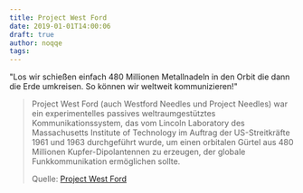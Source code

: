 ```yaml
---
title: Project West Ford
date: 2019-01-01T14:00:06
draft: true
author: noqqe
tags:
---
```


"Los wir schießen einfach 480 Millionen Metallnadeln in den Orbit die dann
die Erde umkreisen. So können wir weltweit kommunizieren!"

> Project West Ford (auch Westford Needles und Project Needles) war ein
> experimentelles passives weltraumgestütztes Kommunikationssystem, das vom
> Lincoln Laboratory des Massachusetts Institute of Technology im Auftrag der
> US-Streitkräfte 1961 und 1963 durchgeführt wurde, um einen orbitalen Gürtel
> aus 480 Millionen Kupfer-Dipolantennen zu erzeugen, der globale
> Funkkommunikation ermöglichen sollte.
>
> Quelle: [Project West Ford](https://de.wikipedia.org/wiki/Project_West_Ford)